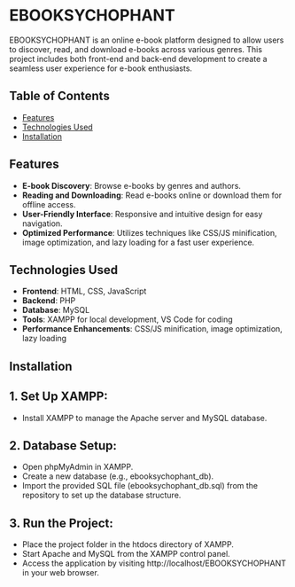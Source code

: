 # EBOOKSYCHOPHANT

EBOOKSYCHOPHANT is an online e-book platform designed to allow users to discover, read, and download e-books across various genres. This project includes both front-end and back-end development to create a seamless user experience for e-book enthusiasts.

## Table of Contents
- [Features](#features)
- [Technologies Used](#technologies-used)
- [Installation](#installation)

## Features
- **E-book Discovery**: Browse e-books by genres and authors.
- **Reading and Downloading**: Read e-books online or download them for offline access.
- **User-Friendly Interface**: Responsive and intuitive design for easy navigation.
- **Optimized Performance**: Utilizes techniques like CSS/JS minification, image optimization, and lazy loading for a fast user experience.

## Technologies Used
- **Frontend**: HTML, CSS, JavaScript
- **Backend**: PHP
- **Database**: MySQL
- **Tools**: XAMPP for local development, VS Code for coding
- **Performance Enhancements**: CSS/JS minification, image optimization, lazy loading

## Installation
## 1. Set Up XAMPP:
- Install XAMPP to manage the Apache server and MySQL database.<br>
## 2. Database Setup:
- Open phpMyAdmin in XAMPP.
- Create a new database (e.g., ebooksychophant_db).
- Import the provided SQL file (ebooksychophant_db.sql) from the repository to set up the database structure.<br>
## 3. Run the Project:
- Place the project folder in the htdocs directory of XAMPP.
- Start Apache and MySQL from the XAMPP control panel.
- Access the application by visiting http://localhost/EBOOKSYCHOPHANT in your web browser.
